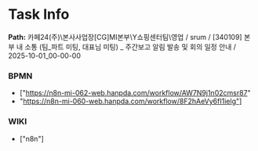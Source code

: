 # Task Info

**Path:** 카페24(주)\본사사업장\[CG]MI본부\Y쇼핑센터팀\영업 / srum / [340109] 본부 내 소통 (팀_파트 미팅, 대표님 미팅) _ 주간보고 알림 발송 및 회의 일정 안내 / 2025-10-01_00-00-00

### BPMN
- ["https://n8n-mi-062-web.hanpda.com/workflow/AW7N9j1n02cmsr87"
- "https://n8n-mi-060-web.hanpda.com/workflow/8F2hAeVy6fI1ielg"]

### WIKI
- ["n8n"]

